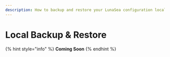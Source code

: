 ```yaml
---
description: How to backup and restore your LunaSea configuration locally to your device
---
```


# Local Backup & Restore

{% hint style="info" %}
**Coming Soon**
{% endhint %}

